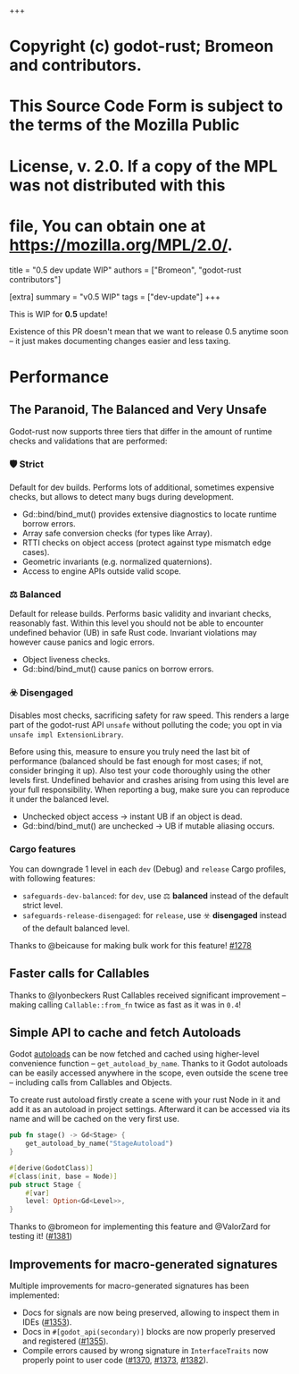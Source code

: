 +++
# Copyright (c) godot-rust; Bromeon and contributors.
# This Source Code Form is subject to the terms of the Mozilla Public
# License, v. 2.0. If a copy of the MPL was not distributed with this
# file, You can obtain one at https://mozilla.org/MPL/2.0/.

title = "0.5 dev update WIP"
authors = ["Bromeon", "godot-rust contributors"]

[extra]
summary = "v0.5 WIP"
tags = ["dev-update"]
+++

This is WIP for **0.5** update! 

Existence of this PR doesn't mean that we want to release 0.5 anytime soon – it just makes documenting changes easier and less taxing.


# Performance

## The Paranoid, The Balanced and Very Unsafe

Godot-rust now supports three tiers that differ in the amount of runtime checks and validations that are performed:

### 🛡️ **Strict**

Default for dev builds. Performs lots of additional, sometimes expensive checks, but allows to detect many bugs during development.

- Gd::bind/bind_mut() provides extensive diagnostics to locate runtime borrow errors.
- Array safe conversion checks (for types like Array<i8>).
- RTTI checks on object access (protect against type mismatch edge cases).
- Geometric invariants (e.g. normalized quaternions).
- Access to engine APIs outside valid scope.

### ⚖️ Balanced

Default for release builds. Performs basic validity and invariant checks, reasonably fast. 
Within this level you should not be able to encounter undefined behavior (UB) in safe Rust code. 
Invariant violations may however cause panics and logic errors.

- Object liveness checks.
- Gd::bind/bind_mut() cause panics on borrow errors.

### ☣️ Disengaged

Disables most checks, sacrificing safety for raw speed. 
This renders a large part of the godot-rust API `unsafe` without polluting the code; you opt in via `unsafe impl ExtensionLibrary`.

Before using this, measure to ensure you truly need the last bit of performance (balanced should be fast enough for most cases; if not, consider bringing it up). 
Also test your code thoroughly using the other levels first. Undefined behavior and crashes arising from using this level are your full responsibility. 
When reporting a bug, make sure you can reproduce it under the balanced level.

- Unchecked object access -> instant UB if an object is dead.
- Gd::bind/bind_mut() are unchecked -> UB if mutable aliasing occurs.

### Cargo features

You can downgrade 1 level in each `dev` (Debug) and `release` Cargo profiles, with following features:

- `safeguards-dev-balanced`: for `dev`, use ⚖️ **balanced** instead of the default strict level.
- `safeguards-release-disengaged`: for `release`, use ☣️ **disengaged** instead of the default balanced level.

Thanks to @beicause for making bulk work for this feature! [#1278]

[#1278]: https://github.com/godot-rust/gdext/pull/1278

## Faster calls for Callables

Thanks to @lyonbeckers Rust Callables received significant improvement – making calling `Callable::from_fn` twice as fast as it was in `0.4`!

[#1331]: https://github.com/godot-rust/gdext/pull/1331

## Simple API to cache and fetch Autoloads

Godot [autoloads][godot-docs-autoload] can be now fetched and cached using higher-level convenience function – `get_autoload_by_name`.
Thanks to it Godot autoloads can be easily accessed anywhere in the scope, even outside the scene tree – including calls from Callables and Objects.

To create rust autoload firstly create a scene with your rust Node in it and add it as an autoload in project settings.
Afterward it can be accessed via its name and will be cached on the very first use.

```rust
pub fn stage() -> Gd<Stage> {
    get_autoload_by_name("StageAutoload")
}

#[derive(GodotClass)]
#[class(init, base = Node)]
pub struct Stage {
    #[var]
    level: Option<Gd<Level>>,
}
```

Thanks to @bromeon for implementing this feature and @ValorZard for testing it! ([#1381])


[#1381]: https://github.com/godot-rust/gdext/pull/1381

## Improvements for macro-generated signatures

Multiple improvements for macro-generated signatures has been implemented:

- Docs for signals are now being preserved, allowing to inspect them in IDEs ([#1353]).
- Docs in `#[godot_api(secondary)]` blocks are now properly preserved and registered ([#1355]).
- Compile errors caused by wrong signature in `InterfaceTraits` now properly point to user code ([#1370], [#1373], [#1382]).

[#1353]: https://github.com/godot-rust/gdext/pull/1353
[#1355]: https://github.com/godot-rust/gdext/pull/1355
[#1370]: https://github.com/godot-rust/gdext/pull/1370
[#1373]: https://github.com/godot-rust/gdext/pull/1373
[#1382]: https://github.com/godot-rust/gdext/pull/1382

[godot-docs-autoload]: https://docs.godotengine.org/en/latest/tutorials/scripting/singletons_autoload.html